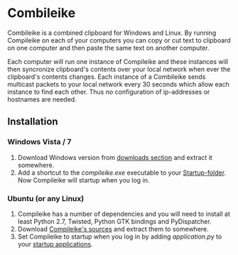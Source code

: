 # Combileike

Combileike is a combined clipboard for Windows and Linux.
By running Compileike on each of your computers you can copy or cut text to clipboard on one computer and then paste the same text on another computer.

Each computer will run one instance of Compileike and these instances will then syncronize clipboard's contents over your local network when ever the clipboard's contents changes.
Each instance of a Combileike sends multicast packets to your local network every 30 seconds which allow each instance to find each other. Thus no configuration of ip-addresses or hostnames are needed.

## Installation

### Windows Vista / 7

1. Download Windows version from [downloads section](https://github.com/jhakonen/combileike/downloads) and extract it somewhere.
2. Add a shortcut to the *compileike.exe* executable to your [Startup-folder](http://windows.microsoft.com/en-us/windows-vista/Run-a-program-automatically-when-Windows-starts). Now Compileike will startup when you log in.

### Ubuntu (or any Linux)

1. Compileike has a number of dependencies and you will need to install at least Python 2.7, Twisted, Python GTK bindings and PyDispatcher.
2. Download [Compileike's sources](https://github.com/jhakonen/combileike/tarball/master) and extract them to somewhere.
3. Set Compileike to startup when you log in by adding *application.py* to your [startup applications](https://help.ubuntu.com/community/AddingProgramToSessionStartup).
